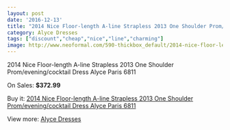 ```yaml
---
layout: post
date: '2016-12-13'
title: "2014 Nice Floor-length A-line Strapless 2013 One Shoulder Prom/evening/cocktail Dress Alyce Paris 6811"
category: Alyce Dresses
tags: ["discount","cheap","nice","line","charming"]
image: http://www.neoformal.com/590-thickbox_default/2014-nice-floor-length-a-line-strapless-2013-one-shoulder-prom-evening-cocktail-dress-alyce-paris-6811.jpg
---
```

2014 Nice Floor-length A-line Strapless 2013 One Shoulder Prom/evening/cocktail Dress Alyce Paris 6811

On Sales: **$372.99**
<a href="https://www.neoformal.com/en/alyce-dresses/208-2014-nice-floor-length-a-line-strapless-2013-one-shoulder-prom-evening-cocktail-dress-alyce-paris-6811.html"><amp-img layout="responsive" width="600" height="600" src="//www.neoformal.com/590-thickbox_default/2014-nice-floor-length-a-line-strapless-2013-one-shoulder-prom-evening-cocktail-dress-alyce-paris-6811.jpg" alt="2014 Nice Floor-length A-line Strapless 2013 One Shoulder Prom/evening/cocktail Dress Alyce Paris 6811 0" /></a>
<a href="https://www.neoformal.com/en/alyce-dresses/208-2014-nice-floor-length-a-line-strapless-2013-one-shoulder-prom-evening-cocktail-dress-alyce-paris-6811.html"><amp-img layout="responsive" width="600" height="600" src="//www.neoformal.com/591-thickbox_default/2014-nice-floor-length-a-line-strapless-2013-one-shoulder-prom-evening-cocktail-dress-alyce-paris-6811.jpg" alt="2014 Nice Floor-length A-line Strapless 2013 One Shoulder Prom/evening/cocktail Dress Alyce Paris 6811 1" /></a>

Buy it: [2014 Nice Floor-length A-line Strapless 2013 One Shoulder Prom/evening/cocktail Dress Alyce Paris 6811](https://www.neoformal.com/en/alyce-dresses/208-2014-nice-floor-length-a-line-strapless-2013-one-shoulder-prom-evening-cocktail-dress-alyce-paris-6811.html "2014 Nice Floor-length A-line Strapless 2013 One Shoulder Prom/evening/cocktail Dress Alyce Paris 6811")

View more: [Alyce Dresses](https://www.neoformal.com/en/3-alyce-dresses "Alyce Dresses")